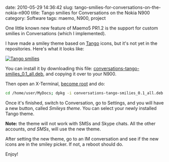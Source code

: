 date: 2010-05-29 14:36:42
slug: tango-smilies-for-conversations-on-the-nokia-n900
title: Tango smilies for Conversations on the Nokia N900
category: Software
tags: maemo, N900, project

One little known new feature of Maemo5 PR1.2 is the support for custom smilies
in Conversations (<bragging>which I implemented</bragging>).

I have made a smiley theme based on [Tango](http://tango.freedesktop.org/)
icons, but it's not yet in the repositories. Here's what it looks like:

[![][1]][1]

You can install it by downloading this file:
[conversations-tango-smilies_0.1_all.deb][2], and copying it over to your N900.

Then open an X-Terminal, [become root][3] and do:

```bash
cd /home/user/MyDocs; dpkg -i conversations-tango-smilies_0.1_all.deb
```

Once it's finished, switch to Conversation, go to Settings, and you will have a
new button, called _Smileys theme_. You can select your newly installed Tango
theme.

**Note:** the theme will not work with SMSs and Skype chats. All the other
accounts, _and SMSs_, will use the new theme.

After setting the new theme, go to an IM conversation and see if the new icons
are in the smiley picker. If not, a reboot should do.

Enjoy!

[1]: |filename|/images/2010_tango_smilies.png "Tango smilies"
[2]: |filename|/files/conversations-tango-smilies_0.1_all.deb
[3]: http://www.google.com/search?q=N900+become+root
